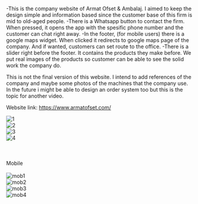 -This is the company website of Armat Ofset & Ambalaj. I aimed to keep the design simple and information based since the customer base of this firm is mid to old-aged people. 
-There is a Whatsapp button to contact the firm. When pressed, it opens the app with the spesific phone number and the customer can chat right away.
-In the footer, (for mobile users) there is a google maps widget. When clicked it redirects to google maps page of the company. And if wanted, customers can set route to the office.
-There is a slider right before the footer. It contains the products they make before. We put real images of the products so customer can be able to see the solid work the company do.

This is not the final version of this website. I intend to add references of the company and maybe some photos of the machines that the company use. In the future i might be able to design an order system too but this is the topic for another video.

Website link: https://www.armatofset.com/

![1](https://github.com/IbrahimMertCurgul/armat-website/assets/134641110/fe37d741-ee7f-4008-a7b7-b3581453fd58)
<br>
![2](https://github.com/IbrahimMertCurgul/armat-website/assets/134641110/b47137d6-8dff-45c4-b163-808fdb9e7b7c)
<br>
![3](https://github.com/IbrahimMertCurgul/armat-website/assets/134641110/8b781e83-aca1-4d25-aa21-8bf54082ec3e)
<br>
![4](https://github.com/IbrahimMertCurgul/armat-website/assets/134641110/a2a3fcd7-7f75-4a66-9ac9-67f6c754cebb)
<br><br><br><br>
Mobile
<br><br>
![mob1](https://github.com/IbrahimMertCurgul/armat-website/assets/134641110/5e427879-c6d4-4411-86be-c8745c9ca307)
<br>
![mob2](https://github.com/IbrahimMertCurgul/armat-website/assets/134641110/c9ed5806-bc53-4743-9767-e03826c77779)
<br>
![mob3](https://github.com/IbrahimMertCurgul/armat-website/assets/134641110/28eaceb7-ae08-448b-a069-698046267a04)
<br>
![mob4](https://github.com/IbrahimMertCurgul/armat-website/assets/134641110/3b648f0a-e6e6-48c6-bbba-6bbef7982da4)

